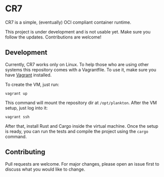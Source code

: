 # CR7

CR7 is a simple, (eventually) OCI compliant container runtime.

This project is under development and is not usable yet. Make sure you follow the updates. Contributions are welcome!

## Development

Currently, CR7 works only on Linux. To help those who are using other systems this repository comes with a Vagrantfile. To use it, make sure you have [Vagrant](https://www.vagrantup.com/) installed.

To create the VM, just run:

```
vagrant up
```
This command will mount the repository dir at `/opt/plankton`. After the VM setup, just log into it:

```
vagrant ssh
```

After that, install Rust and Cargo inside the virtual machine. Once the setup is ready, you can run the tests and compile the project using the `cargo` command.

## Contributing
Pull requests are welcome. For major changes, please open an issue first to discuss what you would like to change.
